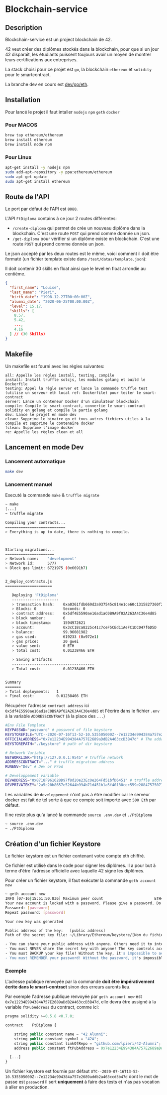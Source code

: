 # Blockchain-service

## Description

Blockchain-service est un project blockchain de 42.

42 veut créer des diplômes stockés dans la blockchain, pour que si un jour 42 disparaît, les étudiants puissent toujours avoir un moyen de montrer leurs certifications aux entreprises.

La stack choisi pour ce projet est `go`, la blockchain `ethereum` et `solidity` pour le smartcontract.

La branche dev en cours est [dev/go/eth](https://github.com/lpieri/42-Alumni/tree/dev/go/eth).

## Installation

Pour lancé le projet il faut intaller `nodejs` `npm` `geth` `docker`

### Pour MACOS

```sh
brew tap ethereum/ethereum
brew install ethereum
brew install node npm
```

### Pour Linux

```sh
apt-get install -y nodejs npm
sudo add-apt-repository -y ppa:ethereum/ethereum
sudo apt-get update
sudo apt-get install ethereum
```

## Route de l'API

Le port par défaut de l'API est `8080`.

L'API `FtDiploma` contains à ce jour 2 routes différentes:

- `/create-diploma` qui permet de crée un nouveau diplôme dans la blockchain. C'est une route `POST` qui prend comme donnée un json.
- `/get-diploma` pour vérifier si un diplôme existe en blockchain. C'est une route `POST` qui prend comme donnée un json.

Le json accepté par les deux routes est le même, voici comment il doit être formaté (un fichier template existe dans `/test/datas/template.json`):

Il doit contenir 30 skills en float ainsi que le level en float arrondie au centième.

```json
{
  "first_name": "Louise",
  "last_name": "Pieri",
  "birth_date": "1998-12-27T00:00:00Z",
  "alumni_date": "2020-06-25T00:00:00Z",
  "level": 15.17,
  "skills": [
    8.57,
    5.42,
    ...,
    4.16
  ] // (30 Skills)
}
```

## Makefile

Un makefile est fourni avec les règles suivantes:

```
all: Appelle les règles install, testing, compile
install: Install truffle solcjs, les modules golang et build le Dockerfile
testing: Appel la règle server et lance la commande truffle test (utilise un serveur eth local ref: Dockerfile) pour tester le smart-contract
server: Lance un conteneur Docker d'un simulateur blockchain
compile: Compile le smart-contract, convertie le smart-contract solidity en golang et compile la partie golang
dev: Lance le projet en mode dev
clean: Supprime le binaire go et tous autres fichiers utiles à la compile et supprime le contenaire docker
fclean: Supprime l'image docker
re: Appelle les règles clean et all
```

## Lancement en mode Dev

### Lancement automatique

```sh
make dev
```

### Lancement manuel

Executé la commande `make` & `truffle migrate`

```sh
~ make
[...]
~ truffle migrate

Compiling your contracts...
===========================
> Everything is up to date, there is nothing to compile.



Starting migrations...
======================
> Network name:    'development'
> Network id:      5777
> Block gas limit: 6721975 (0x6691b7)


2_deploy_contracts.js
=====================

   Deploying 'FtDiploma'
   ---------------------
   > transaction hash:    0xa0361fdb669d2a937545c814e1ce60c1315827360f201634976b597c86b32604
   > Blocks: 0            Seconds: 0
   > contract address:    0x5df4E5590ae16ad1aC0B9A9f02A263A4C30e4d85
   > block number:        6
   > block timestamp:     1594972621
   > account:             0x3cC18ca8225c41c7ceF5CEd11AeFC1DC047f6D5D
   > balance:             99.96081982
   > gas used:            619233 (0x972e1)
   > gas price:           20 gwei
   > value sent:          0 ETH
   > total cost:          0.01238466 ETH

   > Saving artifacts
   -------------------------------------
   > Total cost:          0.01238466 ETH


Summary
=======
> Total deployments:   1
> Final cost:          0.01238466 ETH
```

Récupérer l'adresse `contract address` ici `0x5df4E5590ae16ad1aC0B9A9f02A263A4C30e4d85` et l'écrire dans le fichier `.env` à la variable `ADDRESSCONTRACT` (à la place des `...`)

```sh
#Env File Template
KEYPASSWD="password" # password of file keystore
KEYSTOREFILE="UTC--2020-07-16T13-52-10.535505000Z--7e12234e994384a757e2689addb2a463ccd3b47d" # name of principale keystore file (account of signature the diploma)
OFFICIALADDRESS="0x7e12234E994384A757E2689aDdB2A463ccD3B47d" # The address official of 42 store in the keystore
KEYSTOREPATH="./keystore" # path of dir keystore

# Network Variable
NETWORKLINK="http://127.0.0.1:9545" # truffle network
ADDRESSCONTRACT="..." # truffle migration address
RUNENV="Dev" # Dev or Prod

# Developpement variable
DEVADDRESS="0x8718F961628D97f8d20e23Ec0e264Fd51bfD6451" # truffle address
DEVPRIVATEKEY="2a5c20b8657e52644b994b71d451b1a5f40188cec559e288475750710d1c54a7" # truffle private key
```

Les variables de `developpement` n'ont pas à être modifier car le serveur docker est fait de tel sorte à que ce compte soit importé avec `500 Eth` par défaut.

Il ne reste plus qu'a lancé la commande `source .env.dev` et `./FtDiploma`

```sh
~ source .env.dev
~ ./FtDiploma
```

## Création d'un fichier Keystore

Le fichier keystore est un fichier contenant votre compte eth chiffré.

Ce fichier est utilisé dans le code pour signer les diplômes. Il a pour but à terme d'être l'adresse officielle avec laquelle 42 signe les diplômes.

Pour créer un fichier keystore, il faut exécuter la commande `geth account new`

```sh
~ geth account new
INFO [07-16|15:51:50.836] Maximum peer count                       ETH=50 LES=0 total=50
Your new account is locked with a password. Please give a password. Do not forget this password.
Password: [password]
Repeat password: [password]

Your new key was generated

Public address of the key:   [public address]
Path of the secret key file: ~/Library/Ethereum/keystore/[Nom du fichier]

- You can share your public address with anyone. Others need it to interact with you.
- You must NEVER share the secret key with anyone! The key controls access to your funds!
- You must BACKUP your key file! Without the key, it's impossible to access account funds!
- You must REMEMBER your password! Without the password, it's impossible to decrypt the key!
```

### Exemple

L'adresse publique renvoyée par la commande **doit être impérativement écrite dans le smart-contract** sinon des erreurs auronts lieu.

Par exemple l'adresse publique renvoyée par `geth account new` est `0x7e12234E994384A757E2689aDdB2A463ccD3B47d`, elle devra être assigné à la variable `ftPubAddress` du contract, comme ici:

```js
pragma solidity >=0.5.8 <0.7.0;

contract	FtDiploma {

	string public constant name = "42 Alumni";
	string public constant symbol = "42A";
	string public constant linkOfRepo = "github.com/lpieri/42-Alumni";
	address public constant ftPubAddress = 0x7e12234E994384A757E2689aDdB2A463ccD3B47d;

  [...]
}
```

Un fichier keystore est fournie par défaut `UTC--2020-07-16T13-52-10.535505000Z--7e12234e994384a757e2689addb2a463ccd3b47d` dont le mot de passe est `password` il sert **uniquement** à faire des tests et n'as pas vocation à aller en production.